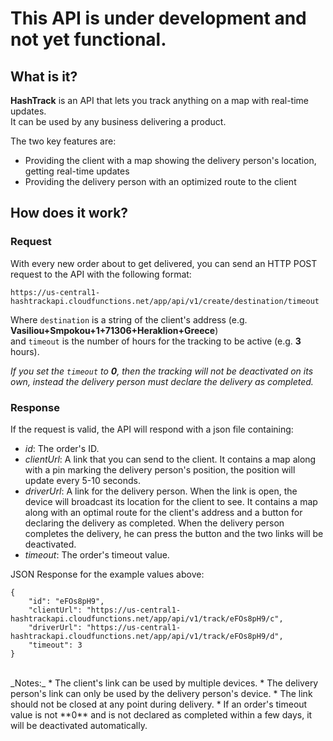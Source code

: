 # This API is under development and not yet functional.
## What is it?

**HashTrack** is an API that lets you track anything on a map with real-time updates. </br>
It can be used by any business delivering a product. </br>

The two key features are:
* Providing the client with a map showing the delivery person's location, getting real-time updates
* Providing the delivery person with an optimized route to the client


## How does it work?
### Request
With every new order about to get delivered, you can send an HTTP POST request to the API with the following format:

```
https://us-central1-hashtrackapi.cloudfunctions.net/app/api/v1/create/destination/timeout
```

Where `destination` is a string of the client's address (e.g. **Vasiliou+Smpokou+1+71306+Heraklion+Greece**) </br>
and `timeout` is the number of hours for the tracking to be active (e.g. **3** hours).

_If you set the `timeout` to **0**, then the tracking will not be deactivated on its own, instead the delivery person must declare the delivery as completed._

### Response
If the request is valid, the API will respond with a json file containing:
* _id_: The order's ID.
* _clientUrl_: A link that you can send to the client. It contains a map along with a pin marking the delivery person's position, the position will update every 5-10 seconds.
* _driverUrl_: A link for the delivery person. When the link is open, the device will broadcast its location for the client to see. It contains a map along with an optimal route for the client's address and a button for declaring the delivery as completed. When the delivery person completes the delivery, he can press the button and the two links will be deactivated.
* _timeout_: The order's timeout value. </br>

JSON Response for the example values above:
```
{
    "id": "eFOs8pH9",
    "clientUrl": "https://us-central1-hashtrackapi.cloudfunctions.net/app/api/v1/track/eFOs8pH9/c",
    "driverUrl": "https://us-central1-hashtrackapi.cloudfunctions.net/app/api/v1/track/eFOs8pH9/d",
    "timeout": 3
}

```
</br>
    _Notes:_
* The client's link can be used by multiple devices.
* The delivery person's link can only be used by the delivery person's device.
* The link should not be closed at any point during delivery.
* If an order's timeout value is not **0** and is not declared as completed within a few days, it will be deactivated automatically.
